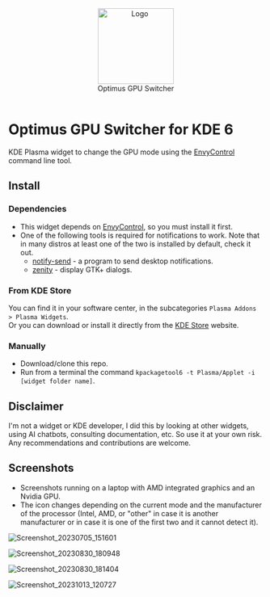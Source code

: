 <div align="center">
<picture>
  <source media="(prefers-color-scheme: dark)" srcset="logo.png">
  <img alt="Logo" src="logo.png" height="150px">
</picture>
  <br>
  Optimus GPU Switcher
</div>
<br>

# Optimus GPU Switcher for KDE 6
KDE Plasma widget to change the GPU mode using the [EnvyControl](https://github.com/bayasdev/envycontrol) command line tool.

## Install

### Dependencies

- This widget depends on [EnvyControl](https://github.com/bayasdev/envycontrol), so you must install it first.
- One of the following tools is required for notifications to work. Note that in many distros at least one of the two is installed by default, check it out.
  - [notify-send](https://www.commandlinux.com/man-page/man1/notify-send.1.html) - a program to send desktop notifications.
  - [zenity](https://www.commandlinux.com/man-page/man1/zenity.1.html) - display GTK+ dialogs.

### From KDE Store
You can find it in your software center, in the subcategories `Plasma Addons > Plasma Widgets`.  
Or you can download or install it directly from the [KDE Store](https://store.kde.org/p/2138365/) website.

### Manually
- Download/clone this repo.
- Run from a terminal the command `kpackagetool6 -t Plasma/Applet -i [widget folder name]`.

## Disclaimer
I'm not a widget or KDE developer, I did this by looking at other widgets, using AI chatbots, consulting documentation, etc. So use it at your own risk.
Any recommendations and contributions are welcome.

## Screenshots
- Screenshots running on a laptop with AMD integrated graphics and an Nvidia GPU.
- The icon changes depending on the current mode and the manufacturer of the processor (Intel, AMD, or "other" in case it is another manufacturer or in case it is one of the first two and it cannot detect it).

![Screenshot_20230705_151601](https://github.com/enielrodriguez/optimus-gpu-switcher/assets/31964610/0c879552-93e3-49d9-ac56-d05284ab5c16)

![Screenshot_20230830_180948](https://github.com/enielrodriguez/optimus-gpu-switcher/assets/31964610/374276c8-8218-4730-812d-7478f7742a33)

![Screenshot_20230830_181404](https://github.com/enielrodriguez/optimus-gpu-switcher/assets/31964610/3b7d0e25-e2a2-480a-9fac-8adc52df8e33)

![Screenshot_20231013_120727](https://github.com/enielrodriguez/optimus-gpu-switcher/assets/31964610/56d6ea62-4e4e-4110-9ebd-9649dbf4f0e9)
